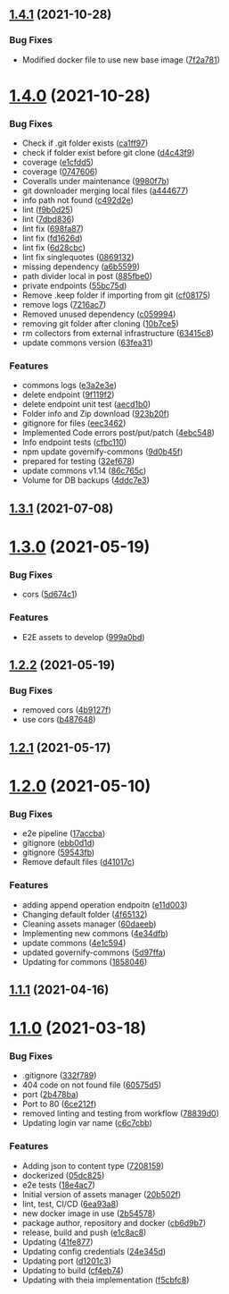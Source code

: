 ## [1.4.1](https://github.com/governify/assets-manager/compare/v1.4.0...v1.4.1) (2021-10-28)


### Bug Fixes

* Modified docker file to use new base image ([7f2a781](https://github.com/governify/assets-manager/commit/7f2a781988b17e8bd01c51193dd449d29654be15))



# [1.4.0](https://github.com/governify/assets-manager/compare/v1.3.1...v1.4.0) (2021-10-28)


### Bug Fixes

* Check if .git folder exists ([ca1ff97](https://github.com/governify/assets-manager/commit/ca1ff97cd8d21dc93d3abb6e4aa9ca3e9034b338))
* check if folder exist before git clone ([d4c43f9](https://github.com/governify/assets-manager/commit/d4c43f936b095200c1238eb56c5c12a395df0323))
* coverage ([e1cfdd5](https://github.com/governify/assets-manager/commit/e1cfdd576a20d80a6158816a97557c1e51110cb4))
* coverage ([0747606](https://github.com/governify/assets-manager/commit/0747606cb7956ba03c49f8aebefc495ad9de68cd))
* Coveralls under maintenance ([9980f7b](https://github.com/governify/assets-manager/commit/9980f7ba2429fe615aaaf41a4d083d9bece541ea))
* git downloader merging local files ([a444677](https://github.com/governify/assets-manager/commit/a4446777be2c613526f301b2ed9c1a1b2734f028))
* info path not found ([c492d2e](https://github.com/governify/assets-manager/commit/c492d2ee8f182260ece74ce986ea2ca27417ce19))
* lint ([f9b0d25](https://github.com/governify/assets-manager/commit/f9b0d256ab7acedc9a59b19ff11962d6c8c18da5))
* lint ([7dbd836](https://github.com/governify/assets-manager/commit/7dbd836ea77627f60519b641ccefa955ca43bd8e))
* lint fix ([698fa87](https://github.com/governify/assets-manager/commit/698fa87af75551cc265e79a77800a0318ec3d58f))
* lint fix ([fd1626d](https://github.com/governify/assets-manager/commit/fd1626d17a53b8069856b4cf549a73f0a45c99d2))
* lint fix ([6d28cbc](https://github.com/governify/assets-manager/commit/6d28cbcbb2dbed8c293bb8c0bb392ddf10b84069))
* lint fix singlequotes ([0869132](https://github.com/governify/assets-manager/commit/08691328d1655e3f6b3f515ab8b68a3303b0a86f))
* missing dependency ([a6b5599](https://github.com/governify/assets-manager/commit/a6b5599bd1d1b7ec8149aefabc8c63d1c7bbb96a))
* path divider local in post ([885fbe0](https://github.com/governify/assets-manager/commit/885fbe0889cf4381834cdcbdccecf5e68e087d4c))
* private endpoints ([55bc75d](https://github.com/governify/assets-manager/commit/55bc75d769cfd4d5de37264f650279e06e84192a))
* Remove .keep folder if importing from git ([cf08175](https://github.com/governify/assets-manager/commit/cf08175465a7feb68c1e002d9278e01076a6204e))
* remove logs ([7216ac7](https://github.com/governify/assets-manager/commit/7216ac732091ec41026ca340e6a4fc730b312188))
* Removed unused dependency ([c059994](https://github.com/governify/assets-manager/commit/c059994f81b29469e61a2e8aaa20425eab9b52a3))
* removing git folder after cloning ([10b7ce5](https://github.com/governify/assets-manager/commit/10b7ce50acbc9e848b1c650ba39fc1a6fafc1ef7))
* rm collectors from external infrastructure ([63415c8](https://github.com/governify/assets-manager/commit/63415c8df84c0f14d7fad87263132239002c9226))
* update commons version ([63fea31](https://github.com/governify/assets-manager/commit/63fea311d31f98100e1b04679648e065671a730d))


### Features

* commons logs ([e3a2e3e](https://github.com/governify/assets-manager/commit/e3a2e3e1848606d366a7842b0728235f0aae366c))
* delete endpoint ([9f119f2](https://github.com/governify/assets-manager/commit/9f119f25a10ecd7b8daed1bee1cd1a7ad847409b))
* delete endpoint unit test ([aecd1b0](https://github.com/governify/assets-manager/commit/aecd1b060c48bd25604db462c6d3a6fe34788f80))
* Folder info and Zip download ([923b20f](https://github.com/governify/assets-manager/commit/923b20f31c13e68f08ced86a05414c1261987d9e))
* gitignore for files ([eec3462](https://github.com/governify/assets-manager/commit/eec34629e6af0ba0d9c27644c13913e4dc21f859))
* Implemented Code errors post/put/patch ([4ebc548](https://github.com/governify/assets-manager/commit/4ebc548345aaba8a74932c96b5c9ce46f34d3b72))
* Info endpoint tests ([cfbc110](https://github.com/governify/assets-manager/commit/cfbc11031350c2fc199b9959432820db81cb54df))
* npm update governify-commons ([9d0b45f](https://github.com/governify/assets-manager/commit/9d0b45f652dccf1c99c3dbf65e2a155e4a86f6a9))
* prepared for testing ([32ef678](https://github.com/governify/assets-manager/commit/32ef6787e3497f4a310e43ab0dd37c1b6255a240))
* update commons v1.14 ([86c765c](https://github.com/governify/assets-manager/commit/86c765c62bb400ba43254f24fb0487051261245e))
* Volume for DB backups ([4ddc7e3](https://github.com/governify/assets-manager/commit/4ddc7e3bd3024529bf6f5426bd34290c176d8529))



## [1.3.1](https://github.com/governify/assets-manager/compare/v1.3.0...v1.3.1) (2021-07-08)



# [1.3.0](https://github.com/governify/assets-manager/compare/v1.2.2...v1.3.0) (2021-05-19)


### Bug Fixes

* cors ([5d674c1](https://github.com/governify/assets-manager/commit/5d674c1e81bc4bf446c2bb37c0ee78680a386e5e))


### Features

* E2E assets to develop ([999a0bd](https://github.com/governify/assets-manager/commit/999a0bd6c4df6bad8510192fd5e9ebd04790084c))



## [1.2.2](https://github.com/governify/assets-manager/compare/v1.2.1...v1.2.2) (2021-05-19)


### Bug Fixes

* removed cors ([4b9127f](https://github.com/governify/assets-manager/commit/4b9127fbf9aa9f306f813c8e01e24b44917e6e37))
* use cors ([b487648](https://github.com/governify/assets-manager/commit/b487648dc0fda6df1378825f6039ce81b6b753c6))



## [1.2.1](https://github.com/governify/assets-manager/compare/v1.2.0...v1.2.1) (2021-05-17)



# [1.2.0](https://github.com/governify/assets-manager/compare/v1.1.1...v1.2.0) (2021-05-10)


### Bug Fixes

* e2e pipeline ([17accba](https://github.com/governify/assets-manager/commit/17accbaabd651f91f110dd0d6f382f167af0818f))
* gitignore ([ebb0d1d](https://github.com/governify/assets-manager/commit/ebb0d1d0b5d61c66d1f16681f42e831df9fc73c7))
* gitignore ([59543fb](https://github.com/governify/assets-manager/commit/59543fb5e239d462efddb3156b9dccc1f07d13df))
* Remove default files ([d41017c](https://github.com/governify/assets-manager/commit/d41017c04d6637ecb4053b176ad78577c35ca4ee))


### Features

* adding append operation endpoitn ([e11d003](https://github.com/governify/assets-manager/commit/e11d0037f7091ccd5781f5009da58777b5203af0))
* Changing default folder ([4f65132](https://github.com/governify/assets-manager/commit/4f65132903d6d9a8748299d60c879b4b6f5bc64b))
* Cleaning assets manager ([60daeeb](https://github.com/governify/assets-manager/commit/60daeeb6dbb184eee76054bee65a2ce52ad54051))
* Implementing new commons ([4e34dfb](https://github.com/governify/assets-manager/commit/4e34dfb17d1cba1f1cd16448a11b7e4470a710bc))
* update commons ([4e1c594](https://github.com/governify/assets-manager/commit/4e1c59499c5d6bad09317d309f8ddc8cacb3f4b1))
* updated governify-commons ([5d97ffa](https://github.com/governify/assets-manager/commit/5d97ffa27824f7371faa7318a5b42ebb3b18ec2d))
* Updating for commons ([1858046](https://github.com/governify/assets-manager/commit/18580463a380fe460b0d29270feee2d1fa5bd358))



## [1.1.1](https://github.com/governify/assets-manager/compare/v1.1.0...v1.1.1) (2021-04-16)



# [1.1.0](https://github.com/governify/assets-manager/compare/20b502f07fa9d1ea1764e010e4fc8c0c3b204df1...v1.1.0) (2021-03-18)


### Bug Fixes

* .gitignore ([332f789](https://github.com/governify/assets-manager/commit/332f7893661bc92d1c0761e38e42b504f4abb341))
* 404 code on not found file ([60575d5](https://github.com/governify/assets-manager/commit/60575d55a0854eaae33791db4b0d9d50e133d98f))
* port ([2b478ba](https://github.com/governify/assets-manager/commit/2b478ba3904cacb9e9d120a381257bf4fa561dda))
* Port to 80 ([6ce212f](https://github.com/governify/assets-manager/commit/6ce212f65780528983ff0c800ae8ba9204d2da7e))
* removed linting and testing from workflow ([78839d0](https://github.com/governify/assets-manager/commit/78839d0f4b7b0384f32cc985ece0dbcd1f0aaf5a))
* Updating login var name ([c6c7cbb](https://github.com/governify/assets-manager/commit/c6c7cbbe815f98e10b3592be1033f933f5e98490))


### Features

* Adding json to content type ([7208159](https://github.com/governify/assets-manager/commit/7208159eb417b80a3bc0df0bbfb876aaab774fed))
* dockerized ([05dc825](https://github.com/governify/assets-manager/commit/05dc825d231702fe8db02de8593206c61fb1fe90))
* e2e tests ([18e4ac7](https://github.com/governify/assets-manager/commit/18e4ac7c180fab63ea7950cd9e9c2b3cede11a5c))
* Initial version of assets manager ([20b502f](https://github.com/governify/assets-manager/commit/20b502f07fa9d1ea1764e010e4fc8c0c3b204df1))
* lint, test, CI/CD ([6ea93a8](https://github.com/governify/assets-manager/commit/6ea93a81ef7dfb6b6497865af4cf1233f6f798a2))
* new docker image in use ([2b54578](https://github.com/governify/assets-manager/commit/2b5457860395c4a58359af90ed79e277b078752c))
* package author, repository and docker ([cb6d9b7](https://github.com/governify/assets-manager/commit/cb6d9b724df5f06e210a8644f7a3201bf09bbdb6))
* release, build and push ([e1c8ac8](https://github.com/governify/assets-manager/commit/e1c8ac85a916c4709a9a764c6ef9b8f39e0f9add))
* Updating ([41fe877](https://github.com/governify/assets-manager/commit/41fe8775f416c1f8471db5bd7bf2ec14148e0bc6))
* Updating config credentials ([24e345d](https://github.com/governify/assets-manager/commit/24e345d15b59976d07d7da5a09419082c218a19a))
* Updating port ([d1201c3](https://github.com/governify/assets-manager/commit/d1201c3f3328983223db4c7d23a008c59fd2d726))
* Updating to build ([cf4eb74](https://github.com/governify/assets-manager/commit/cf4eb74a62e8382659a793c53432be7decc7f195))
* Updating with theia implementation ([f5cbfc8](https://github.com/governify/assets-manager/commit/f5cbfc82ab12f285412cbdb1e998bbd2d15cf8fc))



